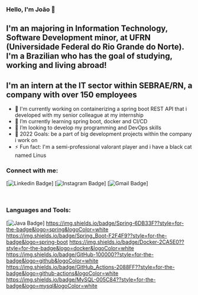 ### Hello, I'm João 👋

## I'm an majoring in Information Technology, Software Development minor, at UFRN (Universidade Federal do Rio Grande do Norte). I'm a Brazilian who has the goal of studying, working and living abroad!
## I'm an intern at the IT sector within SEBRAE/RN, a company with over 150 employees

- 🔭 I'm currently working on containerizing a spring boot REST API that i developed with my senior colleague at my internship 
- 🌱 I’m currently learning spring boot, docker and CI/CD
- 👯 I’m looking to develop my programming and DevOps skills 
- 🥅 2022 Goals: be a part of big development projects within the company i work on 
- ⚡ Fun fact: I'm a semi-professional valorant player and i have a black cat named Linus

### Connect with me:

[![Linkedin Badge](https://img.shields.io/badge/-joaosfvieira-blue??style=for-the-badge&logo=linkedin&logoColor=white&link=https://www.linkedin.com/in/joão-souza-367a581a3)]
[![Instagram Badge](https://img.shields.io/badge/-joaodsouzs-E4405F??style=for-the-badge&logo=instagram&logoColor=white&link=https://www.instagram.com/joaodsouzs/)]
[![Gmail Badge](https://img.shields.io/badge/-joaosouzafvieira@gmail.com-c14438?style=flat-square&logo=Gmail&logoColor=white&link=mailto:joaosouzafvieira@gmail.com)]

<br />

### Languages and Tools:

[![Java Badge](https://img.shields.io/badge/Java-ED8B00??style=for-the-badge&logo=java&logoColor=white)]
https://img.shields.io/badge/Spring-6DB33F??style=for-the-badge&logo=spring&logoColor=white
https://img.shields.io/badge/Spring_Boot-F2F4F9??style=for-the-badge&logo=spring-boot
https://img.shields.io/badge/Docker-2CA5E0??style=for-the-badge&logo=docker&logoColor=white
https://img.shields.io/badge/GitHub-100000??style=for-the-badge&logo=github&logoColor=white
https://img.shields.io/badge/GitHub_Actions-2088FF??style=for-the-badge&logo=github-actions&logoColor=white
https://img.shields.io/badge/MySQL-005C84??style=for-the-badge&logo=mysql&logoColor=white
